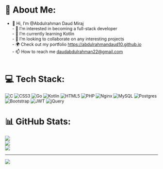 # 💫 About Me:
- 👋 Hi, I’m @Abdulrahman Daud Miraj <br>- 👀 I’m interested in becoming a full-stack developer<br>- 🌱 I’m currently learning Kotlin<br>- 💞️ I’m looking to collaborate on any interesting projects<br> - 🌍 Check out my portfolio https://abdulrahmandaud10.github.io <br> - 📫 How to reach me daudabdulrahman22@gmail.com<br><br>


# 💻 Tech Stack:
![C](https://img.shields.io/badge/c-%2300599C.svg?style=for-the-badge&logo=c&logoColor=white) ![CSS3](https://img.shields.io/badge/css3-%231572B6.svg?style=for-the-badge&logo=css3&logoColor=white) ![Go](https://img.shields.io/badge/go-%2300ADD8.svg?style=for-the-badge&logo=go&logoColor=white) ![Kotlin](https://img.shields.io/badge/kotlin-%230095D5.svg?style=for-the-badge&logo=kotlin&logoColor=white) ![HTML5](https://img.shields.io/badge/html5-%23E34F26.svg?style=for-the-badge&logo=html5&logoColor=white) ![PHP](https://img.shields.io/badge/php-%23777BB4.svg?style=for-the-badge&logo=php&logoColor=white) ![Nginx](https://img.shields.io/badge/nginx-%23009639.svg?style=for-the-badge&logo=nginx&logoColor=white) ![MySQL](https://img.shields.io/badge/mysql-%2300f.svg?style=for-the-badge&logo=mysql&logoColor=white) ![Postgres](https://img.shields.io/badge/postgres-%23316192.svg?style=for-the-badge&logo=postgresql&logoColor=white) ![Bootstrap](https://img.shields.io/badge/bootstrap-%23563D7C.svg?style=for-the-badge&logo=bootstrap&logoColor=white) ![JWT](https://img.shields.io/badge/JWT-black?style=for-the-badge&logo=JSON%20web%20tokens) ![jQuery](https://img.shields.io/badge/jquery-%230769AD.svg?style=for-the-badge&logo=jquery&logoColor=white)
# 📊 GitHub Stats:
![](https://github-readme-stats.vercel.app/api?username=AbdulrahmanDaud10&theme=dark&hide_border=true&include_all_commits=true&count_private=true)<br/>
![](https://github-readme-streak-stats.herokuapp.com/?user=AbdulrahmanDaud10&theme=dark&hide_border=true)<br/>
![](https://github-readme-stats.vercel.app/api/top-langs/?username=AbdulrahmanDaud10&theme=dark&hide_border=true&include_all_commits=true&count_private=true&layout=compact)

---
[![](https://visitcount.itsvg.in/api?id=AbdulrahmanDaud10&icon=0&color=0)](https://visitcount.itsvg.in)

